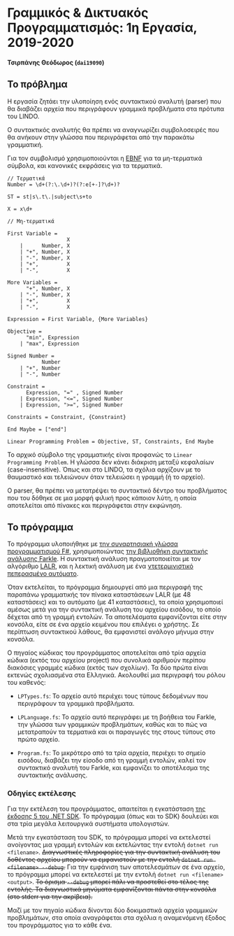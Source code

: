 # Γραμμικός & Δικτυακός Προγραμματισμός: 1η Εργασία, 2019-2020

#### Τσιρπάνης Θεόδωρος (`dai19090`)

## Το πρόβλημα

Η εργασία ζητάει την υλοποίηση ενός συντακτικού αναλυτή (parser) που θα διαβάζει αρχεία που περιγράφουν γραμμικά προβλήματα στα πρότυπα του LINDO.

Ο συντακτικός αναλυτής θα πρέπει να αναγνωρίζει συμβολοσειρές που θα ανήκουν στην γλώσσα που περιγράφεται από την παρακάτω γραμματική.

Για τον συμβολισμό χρησιμοποιούνται η [EBNF] για τα μη-τερματικά σύμβολα, και κανονικές εκφράσεις για τα τερματικά.

```
// Τερματικά
Number = \d+(?:\.\d+)?(?:e[+-]?\d+)?

ST = st|s\.t\.|subject\s+to

X = x\d+

// Μη-τερματικά

First Variable =
                   X
    |      Number, X
    | "+", Number, X
    | "-", Number, X
    | "+",         X
    | "-",         X

More Variables =
      "+", Number, X
    | "-", Number, X
    | "+",         X
    | "-",         X

Expression = First Variable, {More Variables}

Objective =
      "min", Expression
    | "max", Expression

Signed Number =
           Number
    | "+", Number
    | "-", Number

Constraint =
      Expression, "=" , Signed Number
    | Expression, "<=", Signed Number
    | Expression, ">=", Signed Number

Constraints = Constraint, {Constraint}

End Maybe = ["end"]

Linear Programming Problem = Objective, ST, Constraints, End Maybe
```

Το αρχικό σύμβολο της γραμματικής είναι προφανώς το `Linear Programming Problem`. Η γλώσσα δεν κάνει διάκριση μεταξύ κεφαλαίων (case-insensitive). Όπως και στο LINDO, τα σχόλια αρχίζουν με το θαυμαστικό και τελειώνουν όταν τελειώσει η γραμμή (ή το αρχείο).

Ο parser, θα πρέπει να μετατρέψει το συντακτικό δέντρο του προβλήματος που του δόθηκε σε μια μορφή φιλική προς κάποιον λύτη, η οποία αποτελείται από πίνακες και περιγράφεται στην εκφώνηση.

## Το πρόγραμμα

Το πρόγραμμα υλοποιήθηκε με [την συναρτησιακή γλώσσα προγραμματισμού F#][fsharp], χρησιμοποιώντας [την βιβλιοθήκη συντακτικής ανάλυσης Farkle][farkle]. Η συντακτική ανάλυση πραγματοποιείται με τον αλγόριθμο [LALR], και η λεκτική ανάλυση με ένα [ντετερμινιστικό πεπερασμένο αυτόματο][dfa].

Όταν εκτελείται, το πρόγραμμα δημιουργεί από μια περιγραφή της παραπάνω γραμματικής τον πίνακα καταστάσεων LALR (με 48 καταστάσεις) και το αυτόματο (με 41 καταστάσεις), τα οποία χρησιμοποιεί αμέσως μετά για την συντακτική ανάλυση του αρχείου εισόδου, το οποίο δέχεται από τη γραμμή εντολών. Τα αποτελέσματα εμφανίζονται είτε στην κονσόλα, είτε σε ένα αρχείο κειμένου που επιλέγει ο χρήστης. Σε περίπτωση συντακτικού λάθους, θα εμφανιστεί ανάλογο μήνυμα στην κονσόλα.

Ο πηγαίος κώδικας του προγράμματος αποτελείται από τρία αρχεία κώδικα (εκτός του αρχείου project) που συνολικά αριθμούν περίπου διακόσιες γραμμές κώδικα (εκτός των σχολίων). Τα δύο πρώτα είναι εκτενώς σχολιασμένα στα Ελληνικά. Ακολουθεί μια περιγραφή του ρόλου του καθενός:

* `LPTypes.fs`: Το αρχείο αυτό περιέχει τους τύπους δεδομένων που περιγράφουν τα γραμμικά προβλήματα.

* `LPLanguage.fs`: Το αρχείο αυτό περιγράφει με τη βοήθεια του Farkle, την γλώσσα των γραμμικών προβλημάτων, καθώς και το πώς να μετατραπούν τα τερματικά και οι παραγωγές της στους τύπους στο πρώτο αρχείο.

* `Program.fs`: Το μικρότερο από τα τρία αρχεία, περιέχει το σημείο εισόδου, διαβάζει την είσοδο από τη γραμμή εντολών, καλεί τον συντακτικό αναλυτή του Farkle, και εμφανίζει το αποτέλεσμα της συντακτικής ανάλυσης.

### Οδηγίες εκτέλεσης

Για την εκτέλεση του προγράμματος, απαιτείται η εγκατάσταση [της έκδοσης 5 του .NET SDK][dotnet]. Το πρόγραμμα (όπως και το SDK) δουλεύει και στα τρία μεγάλα λειτουργικά συστήματα υπολογιστών.

Μετά την εγκατάσταση του SDK, το πρόγραμμα μπορεί να εκτελεστεί ανοίγοντας μια γραμμή εντολών και εκτελώντας την εντολή `dotnet run <filename>`. ~~Διαγνωστικές πληροφορίες για την συντακτική ανάλυση του δοθέντος αρχείου μπορούν να εμφανιστούν με την εντολή `dotnet run <filename> --debug`.~~ Για την εμφάνιση των αποτελεσμάτων σε ένα αρχείο, το πρόγραμμα μπορεί να εκτελεστεί με την εντολή `dotnet run <filename> <output>`. ~~Το όρισμα `--debug` μπορεί πάλι να προστεθεί στο τέλος της εντολής. Τα διαγνωστικά μηνύματα εμφανίζονται πάντα στην κονσόλα (στο stderr για την ακρίβεια).~~

Μαζί με τον πηγαίο κώδικα δίνονται δύο δοκιμαστικά αρχεία γραμμικών προβλημάτων, στα οποία αναγράφεται στα σχόλια η αναμενόμενη έξοδος του προγράμματος για το κάθε ένα.

[ebnf]: https://en.wikipedia.org/wiki/Extended_Backus%E2%80%93Naur_form
[fsharp]: https://fsharp.org
[farkle]: https://teo-tsirpanis.github.io/Farkle
[lalr]: https://en.wikipedia.org/wiki/LALR_parser
[dfa]: https://en.wikipedia.org/wiki/Deterministic_finite_automaton
[dotnet]: https://dotnet.microsoft.com/download
